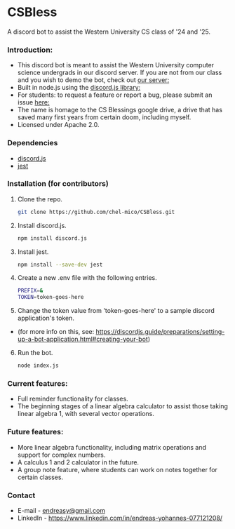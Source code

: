 # CSBless

A discord bot to assist the Western University CS class of '24 and '25.

### Introduction:
* This discord bot is meant to assist the Western University computer science undergrads in our discord server. If you are not from our class and you wish to demo the bot, check out [our server:](https://discord.gg/tJD5quPAA8)
* Built in node.js using the [discord.js library:](https://github.com/discordjs/discord.js)
* For students: to request a feature or report a bug, please submit an issue [here:](https://github.com/chel-mico/CSBless/issues)
* The name is homage to the CS Blessings google drive, a drive that has saved many first years from certain doom, including myself.
* Licensed under Apache 2.0.

### Dependencies
* [discord.js](https://github.com/discordjs/discord.js)
* [jest](https://github.com/facebook/jest)

### Installation (for contributors)

1. Clone the repo.
   ```sh
   git clone https://github.com/chel-mico/CSBless.git
   ```
2. Install discord.js.
   ```sh
   npm install discord.js
   ```
3. Install jest.
   ```sh
   npm install --save-dev jest
   ```
4. Create a new .env file with the following entries.
   ```sh
   PREFIX=&
   TOKEN=token-goes-here
   ```
5. Change the token value from 'token-goes-here' to a sample discord application's token. 
* (for more info on this, see: https://discordjs.guide/preparations/setting-up-a-bot-application.html#creating-your-bot)
6. Run the bot.
   ```sh
   node index.js
   ```

### Current features:
* Full reminder functionality for classes.
* The beginning stages of a linear algebra calculator to assist those taking linear algebra 1, with several vector operations.

### Future features:
* More linear algebra functionality, including matrix operations and support for complex numbers.
* A calculus 1 and 2 calculator in the future.
* A group note feature, where students can work on notes together for certain classes.

### Contact
* E-mail - endreasy@gmail.com
* LinkedIn - https://www.linkedin.com/in/endreas-yohannes-077121208/
